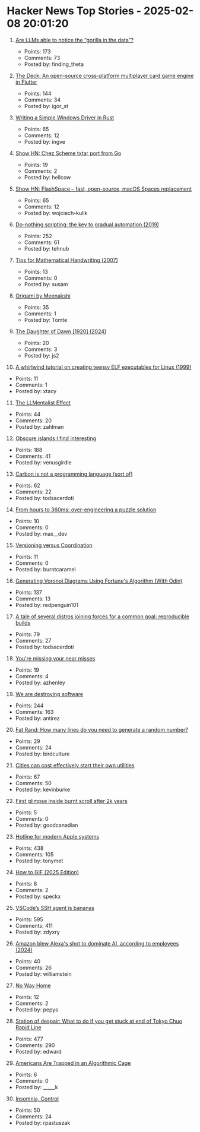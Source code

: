 # Hacker News Top Stories - 2025-02-08 20:01:20

1. [Are LLMs able to notice the “gorilla in the data”?](https://chiraaggohel.com/posts/llms-eda/)
   - Points: 173
   - Comments: 73
   - Posted by: finding_theta

2. [The Deck: An open-source cross-platform multiplayer card game engine in Flutter](https://github.com/xajik/thedeck)
   - Points: 144
   - Comments: 34
   - Posted by: igor_st

3. [Writing a Simple Windows Driver in Rust](https://scorpiosoftware.net/2025/02/08/writing-a-simple-driver-in-rust/)
   - Points: 65
   - Comments: 12
   - Posted by: ingve

4. [Show HN: Chez Scheme txtar port from Go](https://git.sr.ht/~egtann/txtar/)
   - Points: 19
   - Comments: 2
   - Posted by: hellcow

5. [Show HN: FlashSpace – fast, open-source, macOS Spaces replacement](https://github.com/wojciech-kulik/FlashSpace)
   - Points: 65
   - Comments: 12
   - Posted by: wojciech-kulik

6. [Do-nothing scripting: the key to gradual automation (2019)](https://blog.danslimmon.com/2019/07/15/do-nothing-scripting-the-key-to-gradual-automation/)
   - Points: 252
   - Comments: 61
   - Posted by: tehnub

7. [Tips for Mathematical Handwriting (2007)](https://johnkerl.org/doc/ortho/ortho.html)
   - Points: 13
   - Comments: 0
   - Posted by: susam

8. [Origami by Meenakshi](https://origamee.net/)
   - Points: 35
   - Comments: 1
   - Posted by: Tomte

9. [The Daughter of Dawn [1920] (2024)](https://www.afi.com/news/the-daughter-of-dawn-1920-afi-catalog-spotlight/)
   - Points: 20
   - Comments: 3
   - Posted by: js2

10. [A whirlwind tutorial on creating teensy ELF executables for Linux (1999)](https://www.muppetlabs.com/~breadbox/software/tiny/teensy.html)
   - Points: 11
   - Comments: 1
   - Posted by: xtacy

11. [The LLMentalist Effect](https://softwarecrisis.dev/letters/llmentalist/)
   - Points: 44
   - Comments: 20
   - Posted by: zahlman

12. [Obscure islands I find interesting](https://amanvir.com/obscure-islands)
   - Points: 188
   - Comments: 41
   - Posted by: venusgirdle

13. [Carbon is not a programming language (sort of)](https://herecomesthemoon.net/2025/02/carbon-is-not-a-language/)
   - Points: 62
   - Comments: 22
   - Posted by: todsacerdoti

14. [From hours to 360ms: over-engineering a puzzle solution](https://blog.danielh.cc/blog/puzzle)
   - Points: 10
   - Comments: 0
   - Posted by: max__dev

15. [Versioning versus Coordination](https://brooker.co.za/blog/2025/02/04/versioning.html)
   - Points: 11
   - Comments: 0
   - Posted by: burntcaramel

16. [Generating Voronoi Diagrams Using Fortune's Algorithm (With Odin)](https://redpenguin101.github.io/html/posts/2025_01_21_voronoi.html)
   - Points: 137
   - Comments: 13
   - Posted by: redpenguin101

17. [A tale of several distros joining forces for a common goal: reproducible builds](https://video.fosdem.org/2025/h1302/fosdem-2025-6479-a-tale-of-several-distros-joining-forces-for-a-common-goal-reproducible-builds.av1.webm)
   - Points: 79
   - Comments: 27
   - Posted by: todsacerdoti

18. [You're missing your near misses](https://surfingcomplexity.blog/2025/02/01/youre-missing-your-near-misses/)
   - Points: 19
   - Comments: 4
   - Posted by: azhenley

19. [We are destroying software](https://antirez.com/news/145)
   - Points: 244
   - Comments: 163
   - Posted by: antirez

20. [Fat Rand: How many lines do you need to generate a random number?](https://lucumr.pocoo.org/2025/2/4/fat-rand/)
   - Points: 29
   - Comments: 24
   - Posted by: birdculture

21. [Cities can cost effectively start their own utilities](https://kevin.burke.dev/kevin/norcal-cities-new-utility/)
   - Points: 67
   - Comments: 50
   - Posted by: kevinburke

22. [First glimpse inside burnt scroll after 2k years](https://www.bbc.co.uk/news/articles/c5yvrq7dyg6o)
   - Points: 5
   - Comments: 0
   - Posted by: goodcanadian

23. [Hotline for modern Apple systems](https://github.com/mierau/hotline)
   - Points: 438
   - Comments: 105
   - Posted by: tonymet

24. [How to GIF (2025 Edition)](https://fullystacked.net/how-to-gif-2025/)
   - Points: 8
   - Comments: 2
   - Posted by: speckx

25. [VSCode’s SSH agent is bananas](https://fly.io/blog/vscode-ssh-wtf/)
   - Points: 595
   - Comments: 411
   - Posted by: zdyxry

26. [Amazon blew Alexa's shot to dominate AI, according to employees (2024)](https://fortune.com/2024/06/12/amazon-insiders-why-new-alexa-llm-generative-ai-conversational-chatbot-missing-in-action/)
   - Points: 40
   - Comments: 26
   - Posted by: williamstein

27. [No Way Home](https://literaryreview.co.uk/no-way-home)
   - Points: 12
   - Comments: 2
   - Posted by: pepys

28. [Station of despair: What to do if you get stuck at end of Tokyo Chuo Rapid Line](https://soranews24.com/2024/12/21/station-of-despair-what-to-do-if-you-get-stuck-at-the-end-of-tokyos-chuo-rapid-line/)
   - Points: 477
   - Comments: 290
   - Posted by: edward

29. [Americans Are Trapped in an Algorithmic Cage](https://www.theatlantic.com/ideas/archive/2025/02/trump-administration-voter-perception/681598/)
   - Points: 6
   - Comments: 0
   - Posted by: _____k

30. [Insomnia, Control](https://untested.sonnet.io/notes/insomnia-control/)
   - Points: 50
   - Comments: 24
   - Posted by: rpastuszak


